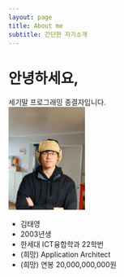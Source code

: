 ```yaml
---
layout: page
title: About me
subtitle: 간단한 자기소개
---
```


# 안녕하세요,
세기말 프로그래밍 종결자입니다.    
<img src="assets/img/1679113472158.jpg" width="30%" height="30%" title="me" alt="me"></img>

- 김태영
- 2003년생
- 한세대 ICT융합학과 22학번
- (희망) Application Architect
- (희망) 연봉 20,000,000,000원

